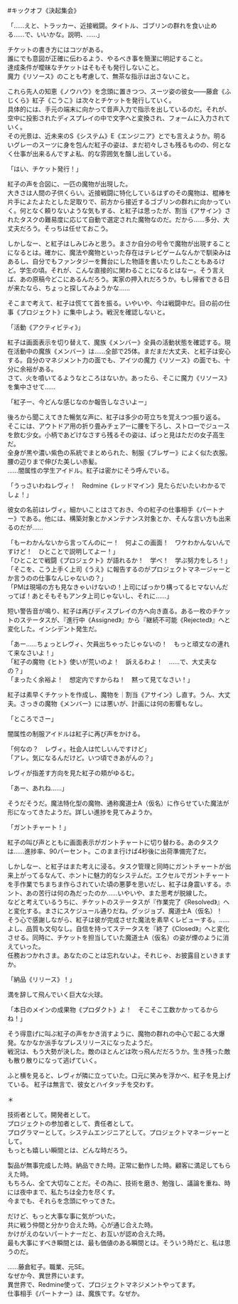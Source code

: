 #キックオフ《決起集会》

「……えと、トラッカー、近接戦闘。タイトル、ゴブリンの群れを食い止める……で、いいかな。説明、……」

チケットの書き方にはコツがある。  
誰にでも意図が正確に伝わるよう、やるべき事を簡潔に明記すること。  
達成条件が曖昧なチケットはそもそも発行しないこと。  
魔力《リソース》のことも考慮して、無茶な指示は出さないこと。

これら先人の知恵《ノウハウ》を念頭に置きつつ、スーツ姿の彼女――藤倉《ふじくら》紅子《こうこ》は次々とチケットを発行していく。  
具体的には、手元の端末に向かって音声入力で指示を出しているのだ。それが、空中に投影されたディスプレイの中で文字へと変換され、フォームに入力されていく。  
その光景は、近未来のS《システム》E《エンジニア》とでも言えようか。明るいグレーのスーツに身を包んだ紅子の姿は、まだ初々しさも残るものの、何となく仕事が出来るんですよ私、的な雰囲気を醸し出している。

「はい、チケット発行！」

紅子の声を合図に、一匹の魔物が出現した。  
大きさは人間の子供くらい。近接戦闘に特化しているはずのその魔物は、棍棒を片手によたよたとした足取りで、前方から接近するゴブリンの群れに向かっていく。何となく頼りないような気もする、と紅子は思ったが、割当《アサイン》されたタスクの難易度に応じて自動で選定された魔物なのだ。だから……多分、大丈夫だろう。そっちは任せておこう。

しかしなー、と紅子はしみじみと思う。まさか自分の号令で魔物が出現することになるとは。確かに、魔法や魔物といった存在はテレビゲームなんかで馴染みはあるし、自分でもファンタジーを舞台にした物語を書いたりしたこともあるけど。学生の頃。それが、こんな直接的に関わることになるとはなー。そう言えば、あの原稿今どこにあるんだろう。実家の押入れだろうか。もし帰省できる日が来たなら、ちょっと探してみようかな……

そこまで考えて、紅子は慌てて首を振る。いやいや、今は戦闘中だ。目の前の仕事《プロジェクト》に集中しよう。戦況を確認しないと。

「活動《アクティビティ》」

紅子は画面表示を切り替えて、魔族《メンバー》全員の活動状態を確認する。現在活動中の魔族《メンバー》は……全部で25体。まだまだ大丈夫、と紅子は安心する。自分のマネジメント力の面でも、アイツの魔力《リソース》の面でも、十分に余裕がある。  
さて、火を噴いてるようなところはないか。あったら、そこに魔力《リソース》を集中させて……

「紅子ー、今どんな感じなのか報告しなさいよー」

後ろから聞こえてきた暢気な声に、紅子は多少の苛立ちを覚えつつ振り返る。
そこには、アウトドア用の折り畳みチェアーに腰を下ろし、ストローでジュースを飲む少女。小柄であどけなさすら残るその姿は、ぱっと見はただの女子高生だ。  
全身が黒や濃い紫色の系統でまとめられた、制服《ブレザー》によく似た衣服。腰の辺りまで伸びた美しい赤髪。  
……闇属性の学生アイドル。紅子は密かにそう呼んでいる。

「うっさいわねレヴィ！　Redmine《レッドマイン》見たらだいたいわかるでしょ！」

彼女の名前はレヴィ。細かいことはさておき、今の紅子の仕事相手《パートナー》である。他には、構築対象とかメンテナンス対象とか、そんな言い方も出来るのだが……

「もーわかんないから言ってんのにー！　何よこの画面！　ワケわかんないんですけど！　ひとことで説明してよー！」  
「ひとことで戦闘《プロジェクト》が語れるか！　学べ！　学ぶ努力をしろ！」  
「そこを、こう上手く上司《うえ》に報告するのがプロジェクトマネージャーとか言うのの仕事なんじゃないの？」  
「PMは現場の方も見なきゃいけないの！上司にばっかり構ってるヒマないんだってば！あとそもそもアンタ上司じゃないし、それに……」

短い警告音が鳴り、紅子は再びディスプレイの方へ向き直る。ある一枚のチケットのステータスが、『進行中《Assigned》』から『継続不可能《Rejected》』へと変化した。インシデント発生だ。

「あー……ちょっとレヴィ、欠員出ちゃったじゃないの！　もっと頑丈なの連れて来なさいよ！」  
「紅子の魔物《ヒト》使いが荒いのよ！　訴えるわよ！　……で、大丈夫なの？」  
「まったく余裕よ！　想定内ですからね！　黙って見てなさい！」

紅子は素早くチケットを作成し、魔物を｜割当《アサイン》し直す。うん、大丈夫。さっきの魔物《メンバー》には悪いが、計画には何の影響もなし。

「ところでさー」

闇属性の制服アイドルは紅子に再び声をかける。

「何なの？　レヴィ。社会人は忙しいんですけど」  
「アレ。気になるんだけど。いつ頃できあがんの？」

レヴィが指差す方向を見た紅子の頬がゆるむ。

「あー、あれね……」

そうだそうだ。魔法特化型の魔物、通称魔道士A（仮名）に作らせていた魔法が形になってきたようだ。詳しい進捗を見てみようか。

「ガントチャート！」

紅子の叫び声とともに画面表示がガントチャートに切り替わる。あのタスクは……進捗率、90パーセント。このまま行けば4秒後に出荷準備完了だ。

しかしなー、と紅子はまた考えに浸る。タスク管理と同時にガントチャートが出来上がってるなんて、ホントに魅力的なシステムだ。エクセルでガントチャートを手作業でちまちま作らされていた頃の悪夢を思いだし、紅子は身震いする。ホント、あの苦行は何の為だったのか……いやいや、また思考が脱線した。  
などと考えているうちに、チケットのステータスが『作業完了《Resolved》』へと変化する。まさにスケジュール通りだね。グッジョブ、魔道士A（仮名）！  
そう心で感謝しながら、紅子は彼が完成させた魔法を素早くレビューする。……よし、品質も文句なし。自信を持ってステータスを『終了《Closed》』へと変化させる。同時に、チケットを担当していた魔道士A（仮名）の姿が煙のように消えていった。  
任務おつかれさま。あなたのことは忘れないよ。それじゃ、お披露目といきますか。

「納品《リリース》！」

満を辞して飛んでいく巨大な火球。

「本日のメインの成果物《プロダクト》よ！　そこそこ工数かかってるからね！」

そう得意げに叫ぶ紅子の声をかき消すように、魔物の群れの中心で起こる大爆発。なかなか派手なプレスリリースになったようだ。  
戦況は、もう大勢が決した。敵のほとんどは吹っ飛んだだろうか。生き残った敵も散り散りになって逃げていく。

ふと横を見ると、レヴィが隣に立っていた。口元に笑みを浮かべ、紅子を見上げている。
紅子は無言で、彼女とハイタッチを交わす。

＊

技術者として。開発者として。  
プロジェクトの参加者として、責任者として。  
プログラマーとして。システムエンジニアとして。プロジェクトマネージャーとして。  
もっとも嬉しい瞬間とは、どんな時だろう。

製品が無事完成した時。納品できた時。正常に動作した時。顧客に満足してもらえた時。  
もちろん、全て大切なことだ。その為に、技術を磨き、勉強し、議論を重ね、時には夜中まで、私たちは全力を尽くす。  
今までも、それらを念頭にやってきた。

だけど、もっと大事な事に気がついた。  
共に戦う仲間と分かり合えた時。心が通じ合えた時。  
かけがえのないパートナーだと、お互いが認め合えた時。  
最も大事にすべき瞬間とは、最も価値のある瞬間とは。そういう時だと、私は思うのだ。


……藤倉紅子。職業、元SE。  
なぜか今、異世界にいます。  
異世界で、Redmine使って、プロジェクトマネジメントやってます。  
仕事相手《パートナー》は、魔族です。なぜか。